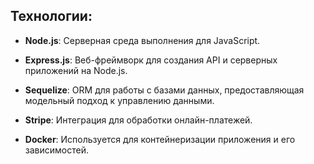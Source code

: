## **Технологии**:

- **Node.js**: Серверная среда выполнения для JavaScript.

- **Express.js**: Веб-фреймворк для создания API и серверных приложений на Node.js.

- **Sequelize**: ORM для работы с базами данных, предоставляющая модельный подход к управлению данными.

- **Stripe**: Интеграция для обработки онлайн-платежей.

- **Docker**: Используется для контейнеризации приложения и его зависимостей.
